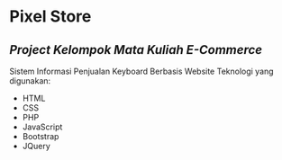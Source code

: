 Pixel Store
==
*Project Kelompok Mata Kuliah E-Commerce*
--
Sistem Informasi Penjualan Keyboard Berbasis Website
Teknologi yang digunakan:
- HTML
- CSS
- PHP
- JavaScript
- Bootstrap
- JQuery

